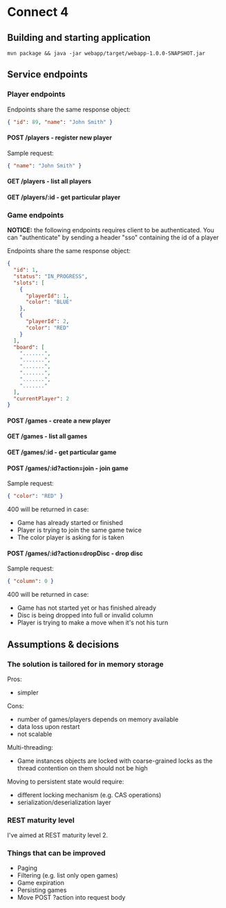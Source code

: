 # Connect 4

## Building and starting application

```
mvn package && java -jar webapp/target/webapp-1.0.0-SNAPSHOT.jar
```

## Service endpoints

### Player endpoints

Endpoints share the same response object:
```json
{ "id": 89, "name": "John Smith" }
```

#### POST /players - register new player
Sample request:

```json
{ "name": "John Smith" }
```

#### GET /players - list all players
#### GET /players/:id - get particular player

### Game endpoints

**NOTICE:** the following endpoints requires client to be authenticated. You can "authenticate" by sending a header "sso" containing the id of a player

Endpoints share the same response object:
```json
{
  "id": 1,
  "status": "IN_PROGRESS",
  "slots": [
    {
      "playerId": 1,
      "color": "BLUE"
    },
    {
      "playerId": 2,
      "color": "RED"
    }
  ],
  "board": [
    ".......",
    ".......",
    ".......",
    ".......",
    ".......",
    "......."
  ],
  "currentPlayer": 2
}
```

#### POST /games - create a new player
#### GET /games - list all games
#### GET /games/:id - get particular game
#### POST /games/:id?action=join - join game
Sample request:
```json
{ "color": "RED" }
```

400 will be returned in case:
- Game has already started or finished
- Player is trying to join the same game twice
- The color player is asking for is taken

#### POST /games/:id?action=dropDisc - drop disc
Sample request:
```json
{ "column": 0 }
```

400 will be returned in case:
- Game has not started yet or has finished already
- Disc is being dropped into full or invalid column
- Player is trying to make a move when it's not his turn


## Assumptions & decisions

### The solution is tailored for in memory storage
Pros:
- simpler

Cons:
- number of games/players depends on memory available
- data loss upon restart
- not scalable

Multi-threading:
- Game instances objects are locked with coarse-grained locks as the thread contention on them should not be high

Moving to persistent state would require:
- different locking mechanism (e.g. CAS operations)
- serialization/deserialization layer

### REST maturity level
I've aimed at REST maturity level 2.

### Things that can be improved
- Paging
- Filtering (e.g. list only open games)
- Game expiration
- Persisting games
- Move POST ?action into request body
